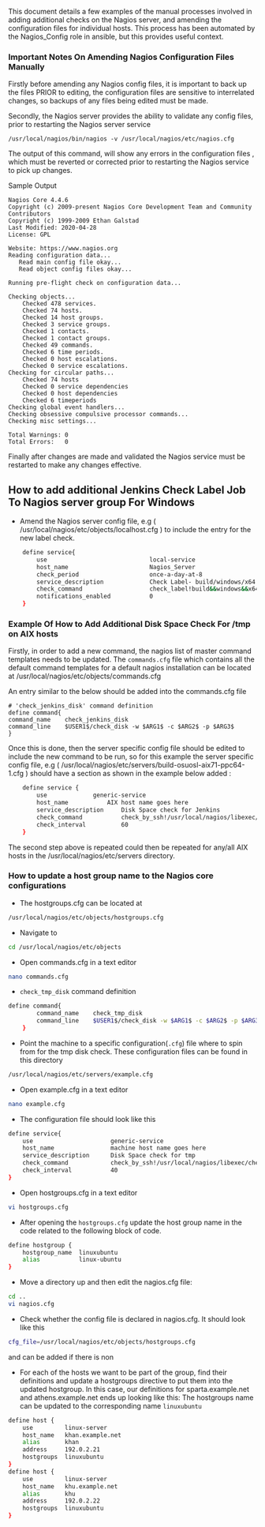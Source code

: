 This document details a few examples of the manual processes involved in adding additional checks on the Nagios server, and amending the configuration files for individual hosts. This process has been automated by the Nagios_Config role in ansible, but this provides useful context.

### Important Notes On Amending Nagios Configuration Files Manually

Firstly before amending any Nagios config files, it is important to back up the files PRIOR to editing, the configuration files are sensitive to interrelated changes, so backups of any files being edited must be made.

Secondly, the Nagios server provides the ability to validate any config files, prior to restarting the Nagios server service

    /usr/local/nagios/bin/nagios -v /usr/local/nagios/etc/nagios.cfg

The output of this command, will show any errors in the configuration files , which must be reverted or corrected prior to restarting the Nagios service to pick up changes.

Sample Output

    Nagios Core 4.4.6
    Copyright (c) 2009-present Nagios Core Development Team and Community Contributors
    Copyright (c) 1999-2009 Ethan Galstad
    Last Modified: 2020-04-28
    License: GPL

    Website: https://www.nagios.org
    Reading configuration data...
       Read main config file okay...
       Read object config files okay...

    Running pre-flight check on configuration data...

    Checking objects...
    	Checked 478 services.
    	Checked 74 hosts.
    	Checked 14 host groups.
    	Checked 3 service groups.
    	Checked 1 contacts.
    	Checked 1 contact groups.
    	Checked 49 commands.
    	Checked 6 time periods.
    	Checked 0 host escalations.
    	Checked 0 service escalations.
    Checking for circular paths...
    	Checked 74 hosts
    	Checked 0 service dependencies
    	Checked 0 host dependencies
    	Checked 6 timeperiods
    Checking global event handlers...
    Checking obsessive compulsive processor commands...
    Checking misc settings...

    Total Warnings: 0
    Total Errors:   0

Finally after changes are made and validated the Nagios service must be restarted to make any changes effective.

## How to add additional Jenkins Check Label Job To Nagios server group For Windows ##

*  Amend the Nagios server config file, e.g ( /usr/local/nagios/etc/objects/localhost.cfg ) to include the entry for the new label check.

```bash
	define service{
        use                             local-service
        host_name                       Nagios_Server
        check_period                    once-a-day-at-8
        service_description             Check Label- build/windows/x64
        check_command                   check_label!build&&windows&&x64!75!30
        notifications_enabled           0
	}
```

### Example Of How to Add Additional Disk Space Check For /tmp on AIX hosts

Firstly, in order to add a new command, the nagios list of master command templates needs to be updated. The  `commands.cfg` file which contains all the default command templates for a default nagios installation can be located at /usr/local/nagios/etc/objects/commands.cfg

An entry similar to the below should be added into the commands.cfg file

	# 'check_jenkins_disk' command definition
	define command{
	command_name	check_jenkins_disk
	command_line	$USER1$/check_disk -w $ARG1$ -c $ARG2$ -p $ARG3$
	}


Once this is done, then the server specific config file should be edited to include the new command to be run, so for this example the server specific config file, e.g ( /usr/local/nagios/etc/servers/build-osuosl-aix71-ppc64-1.cfg ) should have a section as shown in the example below added :

```bash
	define service {
		use				generic-service
		host_name			AIX host name goes here
		service_description		Disk Space check for Jenkins
		check_command			check_by_ssh!/usr/local/nagios/libexec/check_disk -w 20% -c 10% -p /home/jenkins
		check_interval			60
	}
```  
The second step above is repeated could then be repeated for any/all AIX hosts in the /usr/local/nagios/etc/servers directory.  

### How to update a host group name to the Nagios core configurations

* The hostgroups.cfg can be located at

```bash
/usr/local/nagios/etc/objects/hostgroups.cfg
```

* Navigate to

```bash
cd /usr/local/nagios/etc/objects
```

* Open commands.cfg in a text editor

```bash
nano commands.cfg
```

* `check_tmp_disk` command definition

```bash
define command{
	    command_name	check_tmp_disk
	    command_line	$USER1$/check_disk -w $ARG1$ -c $ARG2$ -p $ARG3$
	}

```
* Point the machine to a specific configuration(`.cfg`) file where to spin from for the tmp disk check. These configuration files can be found in this directory

```bash
/usr/local/nagios/etc/servers/example.cfg
```

* Open example.cfg in a text editor

```bash
nano example.cfg
```

* The configuration file should look like this

```bash
define service{
    use                      generic-service
    host_name                machine host name goes here
    service_description      Disk Space check for tmp
    check_command            check_by_ssh!/usr/local/nagios/libexec/check_disk -w 20% -c 10% -p /tmp
    check_interval           40
}
```

* Open hostgroups.cfg in a text editor

```bash
vi hostgroups.cfg
```

* After opening the `hostgroups.cfg` update the host group name in the code related to the following block of code.

```bash
define hostgroup {
    hostgroup_name  linuxubuntu
    alias           linux-ubuntu
}
```

* Move a directory up and then edit the nagios.cfg file:

```bash
cd ..
vi nagios.cfg
```

* Check whether the config file is declared in nagios.cfg. It should look like this

```bash
cfg_file=/usr/local/nagios/etc/objects/hostgroups.cfg
```

and can be added if there is non

* For each of the hosts we want to be part of the group, find their definitions and update a hostgroups directive to put them into the updated hostgroup. In this case, our definitions for sparta.example.net and athens.example.net ends up looking like this: The hostgroups name can be updated to the corresponding name `linuxubuntu`

```bash
define host {
    use         linux-server
    host_name   khan.example.net
    alias       khan
    address     192.0.2.21
    hostgroups  linuxubuntu
}
define host {
    use         linux-server
    host_name   khu.example.net
    alias       khu
    address     192.0.2.22
    hostgroups  linuxubuntu
}
```
